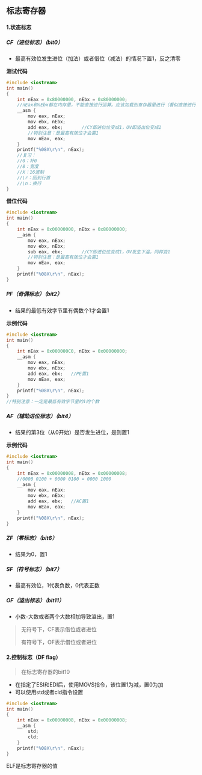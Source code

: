 ## 标志寄存器

 #### 1.状态标志

##### CF（进位标志）（bit0）

* 最高有效位发生进位（加法）或者借位（减法）的情况下置1，反之清零

**测试代码**

```c++
#include <iostream>
int main()
{
	int nEax = 0x80000000, nEbx = 0x80000000;
	//nEax和nEbx都在内存里，不能直接进行运算。应该加载到寄存器里进行（看似直接进行运算的也是加载到了寄存器里）
	__asm {
		mov eax, nEax;
		mov ebx, nEbx;
		add eax, ebx;		//CY即进位位变成1，OV即溢出位变成1
        //特别注意：是最高有效位才会置1
		mov nEax, eax;
	}
	printf("%08X\r\n", nEax);
	//复习：
	//0：补0
	//8：宽度
	//X：16进制
	//\r：回到行首
	//\n：换行
}
```

**借位代码**

```c++
#include <iostream>
int main()
{
	int nEax = 0x00000000, nEbx = 0x80000000;
	__asm {
		mov eax, nEax;
		mov ebx, nEbx;
		sub eax, ebx;		//CY即进位位变成1，OV发生下溢，同样变1
        //特别注意：是最高有效位才会置1
		mov nEax, eax;
	}
	printf("%08X\r\n", nEax);
}
```

##### PF（奇偶标志）（bit2）

* 结果的最低有效字节里有偶数个1才会置1

**示例代码**

```c++
#include <iostream>
int main()
{
	int nEax = 0x000000C0, nEbx = 0x00000000;
	__asm {
		mov eax, nEax;
		mov ebx, nEbx;
		add eax, ebx;	//PE置1	
		mov nEax, eax;
	}
	printf("%08X\r\n", nEax);
}
//特别注意：一定是最低有效字节里的1的个数 
```

##### AF（辅助进位标志）（bit4）

* 结果的第3位（从0开始）是否发生进位，是则置1

**示例代码**

```c++
#include <iostream>
int main()
{
	int nEax = 0x00000008, nEbx = 0x00000008;
    //0000 0100 + 0000 0100 = 0000 1000
	__asm {
		mov eax, nEax;
		mov ebx, nEbx;
		add eax, ebx;	//AC置1
		mov nEax, eax;
	}
	printf("%08X\r\n", nEax);
} 
```

##### ZF（零标志）（bit6）

* 结果为0，置1

##### SF（符号标志）（bit7）

* 最高有效位，1代表负数，0代表正数

##### OF（溢出标志）（bit11）

* 小数-大数或者两个大数相加导致溢出，置1



> 无符号下，CF表示借位或者进位
>
> 有符号下，OF表示借位或者进位

#### 2.控制标志（DF flag）

> 在标志寄存器的bit10

* 在指定了ESI和EDI后，使用MOVS指令，该位置1为减，置0为加
* 可以使用std或者cld指令设置

```c++
#include <iostream>
int main()
{
	int nEax = 0x00000008, nEbx = 0x00000008;
	__asm {
		std;
		cld;
	}
	printf("%08X\r\n", nEax);
}
```

ELF是标志寄存器的值
